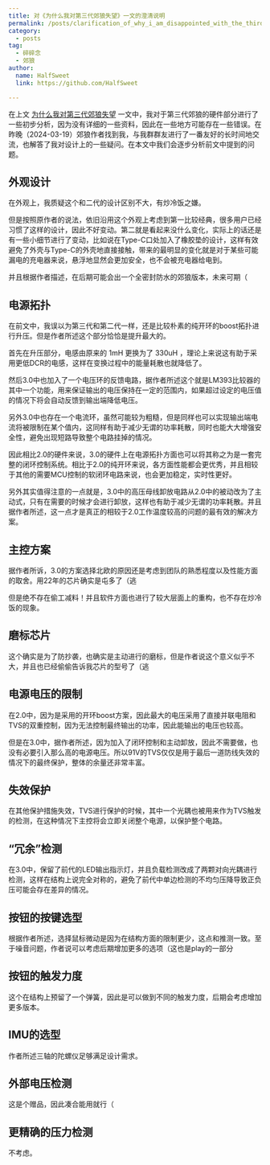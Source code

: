 ```yaml
---
title: 对《为什么我对第三代郊狼失望》一文的澄清说明
permalink: /posts/clarification_of_why_i_am_disappointed_with_the_third_generation_of_wolf/
category:
  - posts
tag:
  - 碎碎念
  - 郊狼
author: 
  name: HalfSweet
  link: https://github.com/HalfSweet

---
```


在上文 [为什么我对第三代郊狼失望](为什么我对第三代郊狼失望.md) 一文中，我对于第三代郊狼的硬件部分进行了一些初步分析，因为没有详细的一些资料，因此在一些地方可能存在一些错误。在昨晚（2024-03-19）郊狼作者找到我，与我群群友进行了一番友好的长时间地交流，也解答了我对设计上的一些疑问。在本文中我们会逐步分析前文中提到的问题。

<!-- more -->

## 外观设计

在外观上，我质疑这个和二代的设计区别不大，有炒冷饭之嫌。

但是按照原作者的说法，依旧沿用这个外观上考虑到第一比较经典，很多用户已经习惯了这样的设计，因此不好变动。第二就是看起来没什么变化，实际上的话还是有一些小细节进行了变动，比如说在Type-C口处加入了橡胶垫的设计，这样有效避免了外壳与Type-C的外壳地直接接触，带来的最明显的变化就是对于某些可能漏电的充电器来说，悬浮地显然会更加安全，也不会被充电器给电到。

并且根据作者描述，在后期可能会出一个全密封防水的郊狼版本，未来可期（

## 电源拓扑

在前文中，我误以为第三代和第二代一样，还是比较朴素的纯开环的boost拓扑进行升压。但是作者所述这个部分恰恰是提升最大的。

首先在升压部分，电感由原来的 1mH 更换为了 330uH ，理论上来说这有助于采用更低DCR的电感，这样在变换过程中的能量耗散也就降低了。

然后3.0中也加入了一个电压环的反馈电路，据作者所述这个就是LM393比较器的其中一个功能，用来保证输出的电压保持在一定的范围内，如果超过设定的电压值的情况下将会自动反馈到输出端降低电压。

另外3.0中也存在一个电流环，虽然可能较为粗糙，但是同样也可以实现输出端电流将被限制在某个值内，这同样有助于减少无谓的功率耗散，同时也能大大增强安全性，避免出现短路导致整个电路挂掉的情况。

因此相比2.0的硬件来说，3.0的硬件上在电源拓扑方面也可以将其称之为是一套完整的闭环控制系统。相比于2.0的纯开环来说，各方面性能都会更优秀，并且相较于其他的需要MCU控制的软闭环电路来说，也会更加稳定，实时性更好。

另外其实值得注意的一点就是，3.0中的高压母线卸放电路从2.0中的被动改为了主动式，只有在需要的时候才会进行卸放，这样也有助于减少无谓的功率耗散。并且据作者所述，这一点才是真正的相较于2.0工作温度较高的问题的最有效的解决方案。

## 主控方案

据作者所诉，3.0的方案选择北欧的原因还是考虑到团队的熟悉程度以及性能方面的取舍。用22年的芯片确实是屯多了（逃

但是绝不存在偷工减料！并且软件方面也进行了较大层面上的重构，也不存在炒冷饭的现象。

## 磨标芯片

这个确实是为了防抄袭，也确实是主动进行的磨标，但是作者说这个意义似乎不大，并且也已经偷偷告诉我芯片的型号了（逃

## 电源电压的限制

在2.0中，因为是采用的开环boost方案，因此最大的电压采用了直接并联电阻和TVS的双重控制，因为无法控制最终输出的功率，因此能输出的电压也较高。

但是在3.0中，据作者所述，因为加入了闭环控制和主动卸放，因此不需要做，也没有必要引入那么高的电源电压。所以91V的TVS仅仅是用于最后一道防线失效的情况下的最终保护，整体的余量还非常丰富。

## 失效保护

在其他保护措施失效，TVS进行保护的时候，其中一个光耦也被用来作为TVS触发的检测，在这种情况下主控将会立即关闭整个电源，以保护整个电路。

## “冗余”检测

在3.0中，保留了前代的LED输出指示灯，并且负载检测改成了两颗对向光耦进行检测，这样在结构上说完全对称的，避免了前代中单边检测的不均匀压降导致正负压可能会存在差异的情况。

## 按钮的按键选型

根据作者所述，选择鼠标微动是因为在结构方面的限制更少，这点和推测一致。至于噪音问题，作者说可以考虑后期增加更多的选项（这也是play的一部分

## 按钮的触发力度

这个在结构上预留了一个弹簧，因此是可以做到不同的触发力度，后期会考虑增加更多版本。

## IMU的选型

作者所述三轴的陀螺仪足够满足设计需求。

## 外部电压检测

这是个赠品，因此凑合能用就行（

## 更精确的压力检测

不考虑。
